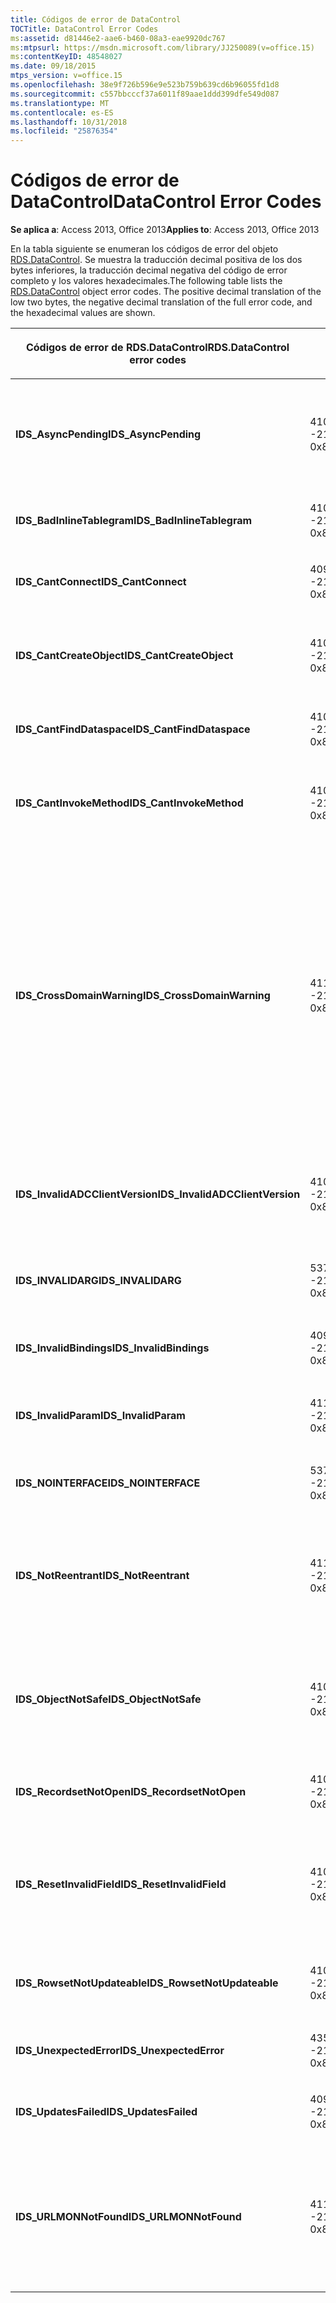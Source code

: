 ```yaml
---
title: Códigos de error de DataControl
TOCTitle: DataControl Error Codes
ms:assetid: d81446e2-aae6-b460-08a3-eae9920dc767
ms:mtpsurl: https://msdn.microsoft.com/library/JJ250089(v=office.15)
ms:contentKeyID: 48548027
ms.date: 09/18/2015
mtps_version: v=office.15
ms.openlocfilehash: 38e9f726b596e9e523b759b639cd6b96055fd1d8
ms.sourcegitcommit: c557bbcccf37a6011f89aae1ddd399dfe549d087
ms.translationtype: MT
ms.contentlocale: es-ES
ms.lasthandoff: 10/31/2018
ms.locfileid: "25876354"
---
```

# <a name="datacontrol-error-codes"></a><span data-ttu-id="25549-102">Códigos de error de DataControl</span><span class="sxs-lookup"><span data-stu-id="25549-102">DataControl Error Codes</span></span>


<span data-ttu-id="25549-103">**Se aplica a**: Access 2013, Office 2013</span><span class="sxs-lookup"><span data-stu-id="25549-103">**Applies to**: Access 2013, Office 2013</span></span>

<span data-ttu-id="25549-p101">En la tabla siguiente se enumeran los códigos de error del objeto [RDS.DataControl](datacontrol-object-rds.md). Se muestra la traducción decimal positiva de los dos bytes inferiores, la traducción decimal negativa del código de error completo y los valores hexadecimales.</span><span class="sxs-lookup"><span data-stu-id="25549-p101">The following table lists the [RDS.DataControl](datacontrol-object-rds.md) object error codes. The positive decimal translation of the low two bytes, the negative decimal translation of the full error code, and the hexadecimal values are shown.</span></span>

<table>
<colgroup>
<col style="width: 33%" />
<col style="width: 33%" />
<col style="width: 33%" />
</colgroup>
<thead>
<tr class="header">
<th><p><span data-ttu-id="25549-106">Códigos de error de RDS.DataControl</span><span class="sxs-lookup"><span data-stu-id="25549-106">RDS.DataControl error codes</span></span></p></th>
<th><p><span data-ttu-id="25549-107">Número</span><span class="sxs-lookup"><span data-stu-id="25549-107">Number</span></span></p></th>
<th><p><span data-ttu-id="25549-108">Descripción</span><span class="sxs-lookup"><span data-stu-id="25549-108">Description</span></span></p></th>
</tr>
</thead>
<tbody>
<tr class="odd">
<td><p><span data-ttu-id="25549-109"><strong>IDS_AsyncPending</strong></span><span class="sxs-lookup"><span data-stu-id="25549-109"><strong>IDS_AsyncPending</strong></span></span></p></td>
<td><p><span data-ttu-id="25549-110">4107</span><span class="sxs-lookup"><span data-stu-id="25549-110">4107</span></span><br />
<span data-ttu-id="25549-111">-2146824175</span><span class="sxs-lookup"><span data-stu-id="25549-111">-2146824175</span></span><br />
<span data-ttu-id="25549-112">0x800A1011</span><span class="sxs-lookup"><span data-stu-id="25549-112">0x800A1011</span></span></p></td>
<td><p><span data-ttu-id="25549-113">No se puede efectuar la operación con una operación asíncrona pendiente.</span><span class="sxs-lookup"><span data-stu-id="25549-113">Operation cannot be performed while async operation is pending.</span></span></p></td>
</tr>
<tr class="even">
<td><p><span data-ttu-id="25549-114"><strong>IDS_BadInlineTablegram</strong></span><span class="sxs-lookup"><span data-stu-id="25549-114"><strong>IDS_BadInlineTablegram</strong></span></span></p></td>
<td><p><span data-ttu-id="25549-115">4105</span><span class="sxs-lookup"><span data-stu-id="25549-115">4105</span></span><br />
<span data-ttu-id="25549-116">-2146824183</span><span class="sxs-lookup"><span data-stu-id="25549-116">-2146824183</span></span><br />
<span data-ttu-id="25549-117">0x800A1009</span><span class="sxs-lookup"><span data-stu-id="25549-117">0x800A1009</span></span></p></td>
<td><p><span data-ttu-id="25549-118">Tablegram en línea no válido.</span><span class="sxs-lookup"><span data-stu-id="25549-118">Bad inline tablegram.</span></span></p></td>
</tr>
<tr class="odd">
<td><p><span data-ttu-id="25549-119"><strong>IDS_CantConnect</strong></span><span class="sxs-lookup"><span data-stu-id="25549-119"><strong>IDS_CantConnect</strong></span></span></p></td>
<td><p><span data-ttu-id="25549-120">4099</span><span class="sxs-lookup"><span data-stu-id="25549-120">4099</span></span><br />
<span data-ttu-id="25549-121">-2146824189</span><span class="sxs-lookup"><span data-stu-id="25549-121">-2146824189</span></span><br />
<span data-ttu-id="25549-122">0x800A1003</span><span class="sxs-lookup"><span data-stu-id="25549-122">0x800A1003</span></span></p></td>
<td><p><span data-ttu-id="25549-123">No se puede conectar al servidor.</span><span class="sxs-lookup"><span data-stu-id="25549-123">Cannot connect to server.</span></span></p></td>
</tr>
<tr class="even">
<td><p><span data-ttu-id="25549-124"><strong>IDS_CantCreateObject</strong></span><span class="sxs-lookup"><span data-stu-id="25549-124"><strong>IDS_CantCreateObject</strong></span></span></p></td>
<td><p><span data-ttu-id="25549-125">4100</span><span class="sxs-lookup"><span data-stu-id="25549-125">4100</span></span><br />
<span data-ttu-id="25549-126">-2146824188</span><span class="sxs-lookup"><span data-stu-id="25549-126">-2146824188</span></span><br />
<span data-ttu-id="25549-127">0x800A1004</span><span class="sxs-lookup"><span data-stu-id="25549-127">0x800A1004</span></span></p></td>
<td><p><span data-ttu-id="25549-128">No se puede crear el objeto de negocios.</span><span class="sxs-lookup"><span data-stu-id="25549-128">Business object cannot be created.</span></span></p></td>
</tr>
<tr class="odd">
<td><p><span data-ttu-id="25549-129"><strong>IDS_CantFindDataspace</strong></span><span class="sxs-lookup"><span data-stu-id="25549-129"><strong>IDS_CantFindDataspace</strong></span></span></p></td>
<td><p><span data-ttu-id="25549-130">4102</span><span class="sxs-lookup"><span data-stu-id="25549-130">4102</span></span><br />
<span data-ttu-id="25549-131">-2146824186</span><span class="sxs-lookup"><span data-stu-id="25549-131">-2146824186</span></span><br />
<span data-ttu-id="25549-132">0x800A1006</span><span class="sxs-lookup"><span data-stu-id="25549-132">0x800A1006</span></span></p></td>
<td><p><span data-ttu-id="25549-133">La propiedad Dataspace no es válida.</span><span class="sxs-lookup"><span data-stu-id="25549-133">Dataspace property is not valid.</span></span></p></td>
</tr>
<tr class="even">
<td><p><span data-ttu-id="25549-134"><strong>IDS_CantInvokeMethod</strong></span><span class="sxs-lookup"><span data-stu-id="25549-134"><strong>IDS_CantInvokeMethod</strong></span></span></p></td>
<td><p><span data-ttu-id="25549-135">4101</span><span class="sxs-lookup"><span data-stu-id="25549-135">4101</span></span><br />
<span data-ttu-id="25549-136">-2146824187</span><span class="sxs-lookup"><span data-stu-id="25549-136">-2146824187</span></span><br />
<span data-ttu-id="25549-137">0x800A1005</span><span class="sxs-lookup"><span data-stu-id="25549-137">0x800A1005</span></span></p></td>
<td><p><span data-ttu-id="25549-138">No se puede invocar el método en el objeto de negocios.</span><span class="sxs-lookup"><span data-stu-id="25549-138">Method cannot be invoked on business object.</span></span></p></td>
</tr>
<tr class="odd">
<td><p><span data-ttu-id="25549-139"><strong>IDS_CrossDomainWarning</strong></span><span class="sxs-lookup"><span data-stu-id="25549-139"><strong>IDS_CrossDomainWarning</strong></span></span></p></td>
<td><p><span data-ttu-id="25549-140">4112</span><span class="sxs-lookup"><span data-stu-id="25549-140">4112</span></span><br />
<span data-ttu-id="25549-141">-2146824170</span><span class="sxs-lookup"><span data-stu-id="25549-141">-2146824170</span></span><br />
<span data-ttu-id="25549-142">0x800A1016</span><span class="sxs-lookup"><span data-stu-id="25549-142">0x800A1016</span></span></p></td>
<td><p><span data-ttu-id="25549-143">Esta página obtiene acceso a datos en otro dominio.</span><span class="sxs-lookup"><span data-stu-id="25549-143">This page accesses data on another domain.</span></span> <span data-ttu-id="25549-144">¿Desea permitir esto?</span><span class="sxs-lookup"><span data-stu-id="25549-144">Do you want to allow this?</span></span> <span data-ttu-id="25549-145">Para evitar este mensaje en Internet Explorer, puede agregar un sitio Web seguro a la zona Sitios de confianza en la ficha <strong>seguridad</strong> del cuadro de diálogo <strong>Opciones de Internet</strong> .</span><span class="sxs-lookup"><span data-stu-id="25549-145">To avoid this message in Internet Explorer, you can add a secure website to your Trusted Sites zone on the <strong>Security</strong> tab of the <strong>Internet Options</strong> dialog box.</span></span></p></td>
</tr>
<tr class="even">
<td><p><span data-ttu-id="25549-146"><strong>IDS_InvalidADCClientVersion</strong></span><span class="sxs-lookup"><span data-stu-id="25549-146"><strong>IDS_InvalidADCClientVersion</strong></span></span></p></td>
<td><p><span data-ttu-id="25549-147">4106</span><span class="sxs-lookup"><span data-stu-id="25549-147">4106</span></span><br />
<span data-ttu-id="25549-148">-2146824176</span><span class="sxs-lookup"><span data-stu-id="25549-148">-2146824176</span></span><br />
<span data-ttu-id="25549-149">0x800A1010</span><span class="sxs-lookup"><span data-stu-id="25549-149">0x800A1010</span></span></p></td>
<td><p><span data-ttu-id="25549-150">Versión de cliente de RDS no válida, El cliente es más reciente que el servidor.</span><span class="sxs-lookup"><span data-stu-id="25549-150">Invalid RDS Client Version — Client is newer than server.</span></span></p></td>
</tr>
<tr class="odd">
<td><p><span data-ttu-id="25549-151"><strong>IDS_INVALIDARG</strong></span><span class="sxs-lookup"><span data-stu-id="25549-151"><strong>IDS_INVALIDARG</strong></span></span></p></td>
<td><p><span data-ttu-id="25549-152">5376</span><span class="sxs-lookup"><span data-stu-id="25549-152">5376</span></span><br />
<span data-ttu-id="25549-153">-2147019520</span><span class="sxs-lookup"><span data-stu-id="25549-153">-2147019520</span></span><br />
<span data-ttu-id="25549-154">0x80071500</span><span class="sxs-lookup"><span data-stu-id="25549-154">0x80071500</span></span></p></td>
<td><p><span data-ttu-id="25549-155">Uno o más argumentos no son válidos.</span><span class="sxs-lookup"><span data-stu-id="25549-155">One or more arguments are invalid.</span></span></p></td>
</tr>
<tr class="even">
<td><p><span data-ttu-id="25549-156"><strong>IDS_InvalidBindings</strong></span><span class="sxs-lookup"><span data-stu-id="25549-156"><strong>IDS_InvalidBindings</strong></span></span></p></td>
<td><p><span data-ttu-id="25549-157">4097</span><span class="sxs-lookup"><span data-stu-id="25549-157">4097</span></span><br />
<span data-ttu-id="25549-158">-2146824191</span><span class="sxs-lookup"><span data-stu-id="25549-158">-2146824191</span></span><br />
<span data-ttu-id="25549-159">0x800A1001</span><span class="sxs-lookup"><span data-stu-id="25549-159">0x800A1001</span></span></p></td>
<td><p><span data-ttu-id="25549-160">Error en la propiedad de enlaces.</span><span class="sxs-lookup"><span data-stu-id="25549-160">Error in bindings property.</span></span></p></td>
</tr>
<tr class="odd">
<td><p><span data-ttu-id="25549-161"><strong>IDS_InvalidParam</strong></span><span class="sxs-lookup"><span data-stu-id="25549-161"><strong>IDS_InvalidParam</strong></span></span></p></td>
<td><p><span data-ttu-id="25549-162">4110</span><span class="sxs-lookup"><span data-stu-id="25549-162">4110</span></span><br />
<span data-ttu-id="25549-163">-2146824172</span><span class="sxs-lookup"><span data-stu-id="25549-163">-2146824172</span></span><br />
<span data-ttu-id="25549-164">0x800A1014</span><span class="sxs-lookup"><span data-stu-id="25549-164">0x800A1014</span></span></p></td>
<td><p><span data-ttu-id="25549-165">Uno o más argumentos no son válidos.</span><span class="sxs-lookup"><span data-stu-id="25549-165">One or more arguments are invalid.</span></span></p></td>
</tr>
<tr class="even">
<td><p><span data-ttu-id="25549-166"><strong>IDS_NOINTERFACE</strong></span><span class="sxs-lookup"><span data-stu-id="25549-166"><strong>IDS_NOINTERFACE</strong></span></span></p></td>
<td><p><span data-ttu-id="25549-167">5377</span><span class="sxs-lookup"><span data-stu-id="25549-167">5377</span></span><br />
<span data-ttu-id="25549-168">-2147019519</span><span class="sxs-lookup"><span data-stu-id="25549-168">-2147019519</span></span><br />
<span data-ttu-id="25549-169">0x80071501</span><span class="sxs-lookup"><span data-stu-id="25549-169">0x80071501</span></span></p></td>
<td><p><span data-ttu-id="25549-170">Interfaz no compatible.</span><span class="sxs-lookup"><span data-stu-id="25549-170">No such interface is supported.</span></span></p></td>
</tr>
<tr class="odd">
<td><p><span data-ttu-id="25549-171"><strong>IDS_NotReentrant</strong></span><span class="sxs-lookup"><span data-stu-id="25549-171"><strong>IDS_NotReentrant</strong></span></span></p></td>
<td><p><span data-ttu-id="25549-172">4111</span><span class="sxs-lookup"><span data-stu-id="25549-172">4111</span></span><br />
<span data-ttu-id="25549-173">-2146824171</span><span class="sxs-lookup"><span data-stu-id="25549-173">-2146824171</span></span><br />
<span data-ttu-id="25549-174">0x800A1015</span><span class="sxs-lookup"><span data-stu-id="25549-174">0x800A1015</span></span></p></td>
<td><p><span data-ttu-id="25549-175">La petición no se puede ejecutar mientras el controlador de eventos esté procesando.</span><span class="sxs-lookup"><span data-stu-id="25549-175">Request cannot be executed while the event handler is still processing.</span></span></p></td>
</tr>
<tr class="even">
<td><p><span data-ttu-id="25549-176"><strong>IDS_ObjectNotSafe</strong></span><span class="sxs-lookup"><span data-stu-id="25549-176"><strong>IDS_ObjectNotSafe</strong></span></span></p></td>
<td><p><span data-ttu-id="25549-177">4103</span><span class="sxs-lookup"><span data-stu-id="25549-177">4103</span></span><br />
<span data-ttu-id="25549-178">-2146824185</span><span class="sxs-lookup"><span data-stu-id="25549-178">-2146824185</span></span><br />
<span data-ttu-id="25549-179">0x800A1007</span><span class="sxs-lookup"><span data-stu-id="25549-179">0x800A1007</span></span></p></td>
<td><p><span data-ttu-id="25549-180">La configuración de seguridad de este equipo prohíbe la creación de objetos de negocio.</span><span class="sxs-lookup"><span data-stu-id="25549-180">Safety settings on this computer prohibit creation of business object.</span></span></p></td>
</tr>
<tr class="odd">
<td><p><span data-ttu-id="25549-181"><strong>IDS_RecordsetNotOpen</strong></span><span class="sxs-lookup"><span data-stu-id="25549-181"><strong>IDS_RecordsetNotOpen</strong></span></span></p></td>
<td><p><span data-ttu-id="25549-182">4109</span><span class="sxs-lookup"><span data-stu-id="25549-182">4109</span></span><br />
<span data-ttu-id="25549-183">-2146824173</span><span class="sxs-lookup"><span data-stu-id="25549-183">-2146824173</span></span><br />
<span data-ttu-id="25549-184">0x800A1013</span><span class="sxs-lookup"><span data-stu-id="25549-184">0x800A1013</span></span></p></td>
<td><p><span data-ttu-id="25549-185"><strong>Recordset</strong> no abierto.</span><span class="sxs-lookup"><span data-stu-id="25549-185"><strong>Recordset</strong> is not open.</span></span></p></td>
</tr>
<tr class="even">
<td><p><span data-ttu-id="25549-186"><strong>IDS_ResetInvalidField</strong></span><span class="sxs-lookup"><span data-stu-id="25549-186"><strong>IDS_ResetInvalidField</strong></span></span></p></td>
<td><p><span data-ttu-id="25549-187">4108</span><span class="sxs-lookup"><span data-stu-id="25549-187">4108</span></span><br />
<span data-ttu-id="25549-188">-2146824174</span><span class="sxs-lookup"><span data-stu-id="25549-188">-2146824174</span></span><br />
<span data-ttu-id="25549-189">0x800A1012</span><span class="sxs-lookup"><span data-stu-id="25549-189">0x800A1012</span></span></p></td>
<td><p><span data-ttu-id="25549-190">La columna especificada en <strong>SortColumn</strong> o <strong>FilterColumn</strong> no existe.</span><span class="sxs-lookup"><span data-stu-id="25549-190">Column specified in <strong>SortColumn</strong> or <strong>FilterColumn</strong> does not exist.</span></span></p></td>
</tr>
<tr class="odd">
<td><p><span data-ttu-id="25549-191"><strong>IDS_RowsetNotUpdateable</strong></span><span class="sxs-lookup"><span data-stu-id="25549-191"><strong>IDS_RowsetNotUpdateable</strong></span></span></p></td>
<td><p><span data-ttu-id="25549-192">4104</span><span class="sxs-lookup"><span data-stu-id="25549-192">4104</span></span><br />
<span data-ttu-id="25549-193">-2146824184</span><span class="sxs-lookup"><span data-stu-id="25549-193">-2146824184</span></span><br />
<span data-ttu-id="25549-194">0x800A1008</span><span class="sxs-lookup"><span data-stu-id="25549-194">0x800A1008</span></span></p></td>
<td><p><span data-ttu-id="25549-195">No se puede actualizar el conjunto de filas.</span><span class="sxs-lookup"><span data-stu-id="25549-195">Rowset not updateable.</span></span></p></td>
</tr>
<tr class="even">
<td><p><span data-ttu-id="25549-196"><strong>IDS_UnexpectedError</strong></span><span class="sxs-lookup"><span data-stu-id="25549-196"><strong>IDS_UnexpectedError</strong></span></span></p></td>
<td><p><span data-ttu-id="25549-197">4351</span><span class="sxs-lookup"><span data-stu-id="25549-197">4351</span></span><br />
<span data-ttu-id="25549-198">-2146823937</span><span class="sxs-lookup"><span data-stu-id="25549-198">-2146823937</span></span><br />
<span data-ttu-id="25549-199">0x800A10FF</span><span class="sxs-lookup"><span data-stu-id="25549-199">0x800A10FF</span></span></p></td>
<td><p><span data-ttu-id="25549-200">Error inesperado.</span><span class="sxs-lookup"><span data-stu-id="25549-200">Unexpected error.</span></span></p></td>
</tr>
<tr class="odd">
<td><p><span data-ttu-id="25549-201"><strong>IDS_UpdatesFailed</strong></span><span class="sxs-lookup"><span data-stu-id="25549-201"><strong>IDS_UpdatesFailed</strong></span></span></p></td>
<td><p><span data-ttu-id="25549-202">4098</span><span class="sxs-lookup"><span data-stu-id="25549-202">4098</span></span><br />
<span data-ttu-id="25549-203">-2146824190</span><span class="sxs-lookup"><span data-stu-id="25549-203">-2146824190</span></span><br />
<span data-ttu-id="25549-204">0x800A1002</span><span class="sxs-lookup"><span data-stu-id="25549-204">0x800A1002</span></span></p></td>
<td><p><span data-ttu-id="25549-205">No se puede actualizar la base de datos.</span><span class="sxs-lookup"><span data-stu-id="25549-205">Unable to update database.</span></span></p></td>
</tr>
<tr class="even">
<td><p><span data-ttu-id="25549-206"><strong>IDS_URLMONNotFound</strong></span><span class="sxs-lookup"><span data-stu-id="25549-206"><strong>IDS_URLMONNotFound</strong></span></span></p></td>
<td><p><span data-ttu-id="25549-207">4119</span><span class="sxs-lookup"><span data-stu-id="25549-207">4119</span></span><br />
<span data-ttu-id="25549-208">-2146824169</span><span class="sxs-lookup"><span data-stu-id="25549-208">-2146824169</span></span><br />
<span data-ttu-id="25549-209">0x800A1017</span><span class="sxs-lookup"><span data-stu-id="25549-209">0x800A1017</span></span></p></td>
<td><p><span data-ttu-id="25549-210">La propiedad <strong>URL</strong> de DataControl necesita el archivo del sistema Urlmon.dll, pero no se puede encontrar.</span><span class="sxs-lookup"><span data-stu-id="25549-210">DataControl <strong>URL</strong> property requires the system file Urlmon.dll, which cannot be found.</span></span></p></td>
</tr>
</tbody>
</table>

